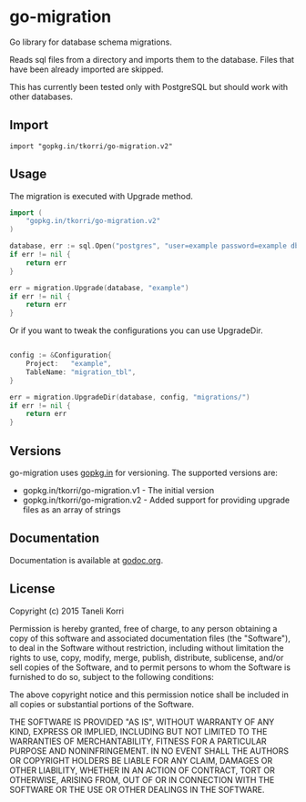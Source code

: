 # go-migration

Go library for database schema migrations.

Reads sql files from a directory and imports them to the database. Files that
have been already imported are skipped.

This has currently been tested only with PostgreSQL but should work with other
databases.

## Import

    import "gopkg.in/tkorri/go-migration.v2"

## Usage

The migration is executed with Upgrade method.

```go
import (
    "gopkg.in/tkorri/go-migration.v2"
)

database, err := sql.Open("postgres", "user=example password=example dbname=example sslmode=disable")
if err != nil {
    return err
}

err = migration.Upgrade(database, "example")
if err != nil {
    return err
}
```

Or if you want to tweak the configurations you can use UpgradeDir.

```go

config := &Configuration{
    Project:   "example",
    TableName: "migration_tbl",
}

err = migration.UpgradeDir(database, config, "migrations/")
if err != nil {
    return err
}
```

## Versions

go-migration uses [gopkg.in](http://gopkg.in) for versioning. The supported
versions are:

* gopkg.in/tkorri/go-migration.v1 - The initial version
* gopkg.in/tkorri/go-migration.v2 - Added support for providing upgrade files as an array of strings  

## Documentation

Documentation is available at
[godoc.org](http://godoc.org/github.com/tkorri/go-migration).


## License

Copyright (c) 2015 Taneli Korri

Permission is hereby granted, free of charge, to any person obtaining a copy
of this software and associated documentation files (the "Software"), to deal
in the Software without restriction, including without limitation the rights
to use, copy, modify, merge, publish, distribute, sublicense, and/or sell
copies of the Software, and to permit persons to whom the Software is
furnished to do so, subject to the following conditions:

The above copyright notice and this permission notice shall be included in
all copies or substantial portions of the Software.

THE SOFTWARE IS PROVIDED "AS IS", WITHOUT WARRANTY OF ANY KIND, EXPRESS OR
IMPLIED, INCLUDING BUT NOT LIMITED TO THE WARRANTIES OF MERCHANTABILITY,
FITNESS FOR A PARTICULAR PURPOSE AND NONINFRINGEMENT. IN NO EVENT SHALL THE
AUTHORS OR COPYRIGHT HOLDERS BE LIABLE FOR ANY CLAIM, DAMAGES OR OTHER
LIABILITY, WHETHER IN AN ACTION OF CONTRACT, TORT OR OTHERWISE, ARISING FROM,
OUT OF OR IN CONNECTION WITH THE SOFTWARE OR THE USE OR OTHER DEALINGS IN
THE SOFTWARE.

